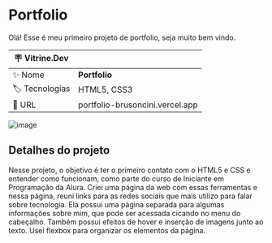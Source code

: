 # Portfolio

Olá! Esse é meu primeiro projeto de portfolio, seja muito bem vindo.

| :placard: Vitrine.Dev |     |
| -------------  | --- |
| :sparkles: Nome        | **Portfolio**
| :label: Tecnologias | HTML5, CSS3
| :rocket: URL         | portfolio-brusoncini.vercel.app

<!-- Inserir imagem com a #vitrinedev ao final do link -->
![image](https://user-images.githubusercontent.com/120529944/218223562-cdf6947c-76b4-4995-ad86-1ee7cbf0e0d3.png)

## Detalhes do projeto

Nesse projeto, o objetivo é ter o primeiro contato com o HTML5 e CSS e entender como funcionam, como parte do curso de Iniciante em Programação da Alura.
Criei uma página da web com essas ferramentas e nessa página, reuni links para as redes sociais que mais utilizo para falar sobre tecnologia. 
Ela possui uma página separada para algumas informações sobre mim, que pode ser acessada cicando no menu do cabeçalho. Também possui efeitos de hover e inserção de imagens junto ao texto.
Usei flexbox para organizar os elementos da página.

